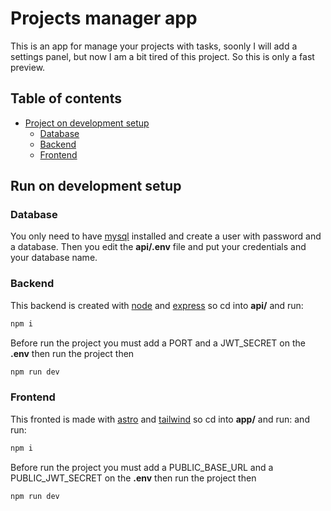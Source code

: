 # Projects manager app
This is an app for manage your projects with tasks, soonly I will add a settings panel, but now I am a bit tired of this project. So this is only a fast preview.

## Table of contents

* [Project on development setup](#run-on-development-setup)
	* [Database](#database)
	* [Backend](#backend)
	* [Frontend](#frontend)

## Run on development setup

### Database
You only need to have [mysql](https://www.mysql.com/) installed and create a user with password and a database. Then you edit the **api/.env** file and put your credentials and your database name.

### Backend
This backend is created with [node](https://nodejs.org/en/) and [express](https://expressjs.com/es/) so cd into **api/** and run:
```bash
npm i
```
Before run the project you must add a PORT and a JWT_SECRET on the **.env** then run the project then
```bash
npm run dev
```

### Frontend
This fronted is made with [astro](https://astro.build/) and [tailwind](https://tailwindcss.com/) so cd into **app/** and run: 
and run:
```bash
npm i
```
Before run the project you must add a PUBLIC_BASE_URL and a PUBLIC_JWT_SECRET on the **.env** then run the project then
```bash
npm run dev
```


